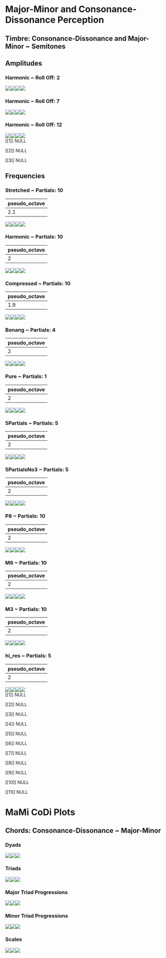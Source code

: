 Major-Minor and Consonance-Dissonance Perception
================

## Timbre: Consonance-Dissonance and Major-Minor ~ Semitones

## Amplitudes

### Harmonic ~ Roll Off: 2

![](man/figures/README-unnamed-chunk-5-1.png)<!-- -->![](man/figures/README-unnamed-chunk-5-2.png)<!-- -->![](man/figures/README-unnamed-chunk-5-3.png)<!-- -->![](man/figures/README-unnamed-chunk-5-4.png)<!-- -->

### Harmonic ~ Roll Off: 7

![](man/figures/README-unnamed-chunk-5-5.png)<!-- -->![](man/figures/README-unnamed-chunk-5-6.png)<!-- -->![](man/figures/README-unnamed-chunk-5-7.png)<!-- -->![](man/figures/README-unnamed-chunk-5-8.png)<!-- -->

### Harmonic ~ Roll Off: 12

![](man/figures/README-unnamed-chunk-5-9.png)<!-- -->![](man/figures/README-unnamed-chunk-5-10.png)<!-- -->![](man/figures/README-unnamed-chunk-5-11.png)<!-- -->![](man/figures/README-unnamed-chunk-5-12.png)<!-- -->  
\[\[1\]\] NULL

\[\[2\]\] NULL

\[\[3\]\] NULL

## Frequencies

### Stretched ~ Partials: 10

| pseudo_octave |
|:--------------|
| 2.1           |

![](man/figures/README-unnamed-chunk-8-1.png)<!-- -->![](man/figures/README-unnamed-chunk-8-2.png)<!-- -->![](man/figures/README-unnamed-chunk-8-3.png)<!-- -->![](man/figures/README-unnamed-chunk-8-4.png)<!-- -->

### Harmonic ~ Partials: 10

| pseudo_octave |
|:--------------|
| 2             |

![](man/figures/README-unnamed-chunk-8-5.png)<!-- -->![](man/figures/README-unnamed-chunk-8-6.png)<!-- -->![](man/figures/README-unnamed-chunk-8-7.png)<!-- -->![](man/figures/README-unnamed-chunk-8-8.png)<!-- -->

### Compressed ~ Partials: 10

| pseudo_octave |
|:--------------|
| 1.9           |

![](man/figures/README-unnamed-chunk-8-9.png)<!-- -->![](man/figures/README-unnamed-chunk-8-10.png)<!-- -->![](man/figures/README-unnamed-chunk-8-11.png)<!-- -->![](man/figures/README-unnamed-chunk-8-12.png)<!-- -->

### Bonang ~ Partials: 4

| pseudo_octave |
|:--------------|
| 2             |

![](man/figures/README-unnamed-chunk-8-13.png)<!-- -->![](man/figures/README-unnamed-chunk-8-14.png)<!-- -->![](man/figures/README-unnamed-chunk-8-15.png)<!-- -->![](man/figures/README-unnamed-chunk-8-16.png)<!-- -->

### Pure ~ Partials: 1

| pseudo_octave |
|:--------------|
| 2             |

![](man/figures/README-unnamed-chunk-8-17.png)<!-- -->![](man/figures/README-unnamed-chunk-8-18.png)<!-- -->![](man/figures/README-unnamed-chunk-8-19.png)<!-- -->![](man/figures/README-unnamed-chunk-8-20.png)<!-- -->

### 5Partials ~ Partials: 5

| pseudo_octave |
|:--------------|
| 2             |

![](man/figures/README-unnamed-chunk-8-21.png)<!-- -->![](man/figures/README-unnamed-chunk-8-22.png)<!-- -->![](man/figures/README-unnamed-chunk-8-23.png)<!-- -->![](man/figures/README-unnamed-chunk-8-24.png)<!-- -->

### 5PartialsNo3 ~ Partials: 5

| pseudo_octave |
|:--------------|
| 2             |

![](man/figures/README-unnamed-chunk-8-25.png)<!-- -->![](man/figures/README-unnamed-chunk-8-26.png)<!-- -->![](man/figures/README-unnamed-chunk-8-27.png)<!-- -->![](man/figures/README-unnamed-chunk-8-28.png)<!-- -->

### P8 ~ Partials: 10

| pseudo_octave |
|:--------------|
| 2             |

![](man/figures/README-unnamed-chunk-8-29.png)<!-- -->![](man/figures/README-unnamed-chunk-8-30.png)<!-- -->![](man/figures/README-unnamed-chunk-8-31.png)<!-- -->![](man/figures/README-unnamed-chunk-8-32.png)<!-- -->

### M6 ~ Partials: 10

| pseudo_octave |
|:--------------|
| 2             |

![](man/figures/README-unnamed-chunk-8-33.png)<!-- -->![](man/figures/README-unnamed-chunk-8-34.png)<!-- -->![](man/figures/README-unnamed-chunk-8-35.png)<!-- -->![](man/figures/README-unnamed-chunk-8-36.png)<!-- -->

### M3 ~ Partials: 10

| pseudo_octave |
|:--------------|
| 2             |

![](man/figures/README-unnamed-chunk-8-37.png)<!-- -->![](man/figures/README-unnamed-chunk-8-38.png)<!-- -->![](man/figures/README-unnamed-chunk-8-39.png)<!-- -->![](man/figures/README-unnamed-chunk-8-40.png)<!-- -->

### hi_res ~ Partials: 5

| pseudo_octave |
|:--------------|
| 2             |

![](man/figures/README-unnamed-chunk-8-41.png)<!-- -->![](man/figures/README-unnamed-chunk-8-42.png)<!-- -->![](man/figures/README-unnamed-chunk-8-43.png)<!-- -->![](man/figures/README-unnamed-chunk-8-44.png)<!-- -->  
\[\[1\]\] NULL

\[\[2\]\] NULL

\[\[3\]\] NULL

\[\[4\]\] NULL

\[\[5\]\] NULL

\[\[6\]\] NULL

\[\[7\]\] NULL

\[\[8\]\] NULL

\[\[9\]\] NULL

\[\[10\]\] NULL

\[\[11\]\] NULL

# MaMi CoDi Plots

## Chords: Consonance-Dissonance ~ Major-Minor

### Dyads

![](man/figures/README-unnamed-chunk-11-1.png)<!-- -->![](man/figures/README-unnamed-chunk-11-2.png)<!-- -->![](man/figures/README-unnamed-chunk-11-3.png)<!-- -->

### Triads

![](man/figures/README-unnamed-chunk-11-4.png)<!-- -->![](man/figures/README-unnamed-chunk-11-5.png)<!-- -->![](man/figures/README-unnamed-chunk-11-6.png)<!-- -->

### Major Triad Progressions

![](man/figures/README-unnamed-chunk-11-7.png)<!-- -->![](man/figures/README-unnamed-chunk-11-8.png)<!-- -->![](man/figures/README-unnamed-chunk-11-9.png)<!-- -->

### Minor Triad Progressions

![](man/figures/README-unnamed-chunk-11-10.png)<!-- -->![](man/figures/README-unnamed-chunk-11-11.png)<!-- -->![](man/figures/README-unnamed-chunk-11-12.png)<!-- -->

### Scales

![](man/figures/README-unnamed-chunk-11-13.png)<!-- -->![](man/figures/README-unnamed-chunk-11-14.png)<!-- -->![](man/figures/README-unnamed-chunk-11-15.png)<!-- -->
